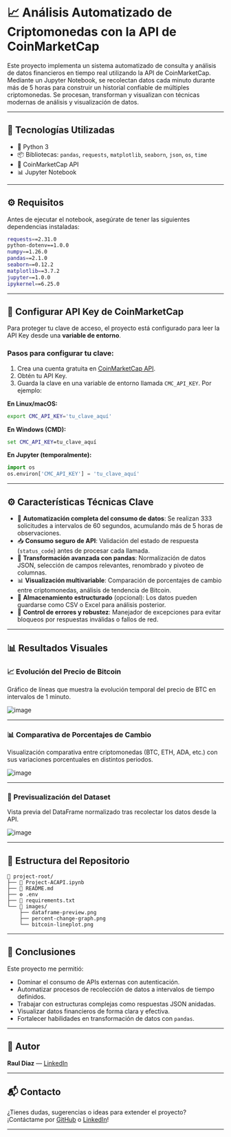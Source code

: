 # 📈 Análisis Automatizado de Criptomonedas con la API de CoinMarketCap

Este proyecto implementa un sistema automatizado de consulta y análisis de datos financieros en tiempo real utilizando la API de CoinMarketCap. Mediante un Jupyter Notebook, se recolectan datos cada minuto durante más de 5 horas para construir un historial confiable de múltiples criptomonedas. Se procesan, transforman y visualizan con técnicas modernas de análisis y visualización de datos.

---

## 🚀 Tecnologías Utilizadas

- 🐍 Python 3
- 📦 Bibliotecas: `pandas`, `requests`, `matplotlib`, `seaborn`, `json`, `os`, `time`
- 📡 CoinMarketCap API
- 📊 Jupyter Notebook

---

## ⚙️ Requisitos

Antes de ejecutar el notebook, asegúrate de tener las siguientes dependencias instaladas:

```bash
requests==2.31.0
python-dotenv==1.0.0
numpy==1.26.0
pandas==2.1.0
seaborn==0.12.2
matplotlib==3.7.2
jupyter==1.0.0
ipykernel==6.25.0
```

---

## 🔐 Configurar API Key de CoinMarketCap

Para proteger tu clave de acceso, el proyecto está configurado para leer la API Key desde una **variable de entorno**.

### Pasos para configurar tu clave:

1. Crea una cuenta gratuita en [CoinMarketCap API](https://coinmarketcap.com/api/).
2. Obtén tu API Key.
3. Guarda la clave en una variable de entorno llamada `CMC_API_KEY`. Por ejemplo:

**En Linux/macOS:**
```bash
export CMC_API_KEY='tu_clave_aquí'
```

**En Windows (CMD):**
```cmd
set CMC_API_KEY=tu_clave_aquí
```

**En Jupyter (temporalmente):**
```python
import os
os.environ['CMC_API_KEY'] = 'tu_clave_aquí'
```

---

## ⚙️ Características Técnicas Clave

- 🔁 **Automatización completa del consumo de datos**: Se realizan 333 solicitudes a intervalos de 60 segundos, acumulando más de 5 horas de observaciones.
- 📥 **Consumo seguro de API**: Validación del estado de respuesta (`status_code`) antes de procesar cada llamada.
- 🧹 **Transformación avanzada con pandas**: Normalización de datos JSON, selección de campos relevantes, renombrado y pivoteo de columnas.
- 📊 **Visualización multivariable**: Comparación de porcentajes de cambio entre criptomonedas, análisis de tendencia de Bitcoin.
- 💾 **Almacenamiento estructurado** (opcional): Los datos pueden guardarse como CSV o Excel para análisis posterior.
- 🛑 **Control de errores y robustez**: Manejador de excepciones para evitar bloqueos por respuestas inválidas o fallos de red.

---

## 📊 Resultados Visuales

### 📈 Evolución del Precio de Bitcoin
Gráfico de líneas que muestra la evolución temporal del precio de BTC en intervalos de 1 minuto.

![image](https://github.com/user-attachments/assets/97abc027-db81-4fa9-8ea7-79c1bd0e6c5d)

---

### 📊 Comparativa de Porcentajes de Cambio
Visualización comparativa entre criptomonedas (BTC, ETH, ADA, etc.) con sus variaciones porcentuales en distintos periodos.

![image](https://github.com/user-attachments/assets/1fbdb77d-e76b-4009-8227-f985c75fea27)

---

### 🧾 Previsualización del Dataset
Vista previa del DataFrame normalizado tras recolectar los datos desde la API.

![image](https://github.com/user-attachments/assets/83806bea-55f8-4527-b4f4-b44a0d42bf22)

---

## 📂 Estructura del Repositorio

```
📁 project-root/
├── 📄 Project-ACAPI.ipynb
├── 📄 README.md
├── ⚙️ .env
├── 📄 requirements.txt
└── 📁 images/
    ├── dataframe-preview.png
    ├── percent-change-graph.png
    └── bitcoin-lineplot.png
```

---

## 📌 Conclusiones

Este proyecto me permitió:

- Dominar el consumo de APIs externas con autenticación.
- Automatizar procesos de recolección de datos a intervalos de tiempo definidos.
- Trabajar con estructuras complejas como respuestas JSON anidadas.
- Visualizar datos financieros de forma clara y efectiva.
- Fortalecer habilidades en transformación de datos con `pandas`.

---

## 👤 Autor

**Raul Diaz** — [LinkedIn](https://www.linkedin.com/in/raul-dc/)

---

## 📬 Contacto

¿Tienes dudas, sugerencias o ideas para extender el proyecto?  
¡Contáctame por [GitHub](https://github.com/) o [LinkedIn](https://www.linkedin.com/in/raul-dc/)!

---
